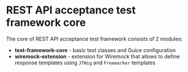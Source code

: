 # REST API acceptance test framework core

The core of REST API acceptance test framework consists of 2 modules:

* **test-framework-core** - basic test classes and Guice configuration
* **wiremock-extension** - extension for Wiremock that allows to define response templates using `JTWig` and `Freemarker` templates 

